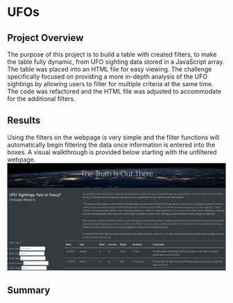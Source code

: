 # UFOs
## Project Overview
The purpose of this project is to build a table with created filters, to make the table fully dynamic, 
from UFO sighting data stored in a JavaScript array. The table was placed into an HTML file for easy viewing. 
The challenge specifically focused on providing a more in-depth analysis of the UFO sightings by allowing users
to filter for multiple criteria at the same time. The code was refactored and the HTML file was adjusted to 
accommodate for the additional filters.
## Results
Using the filters on the webpage is very simple and the filter functions will automatically begin filtering the
data once information is entered into the boxes. A visual walkthrough is provided below starting with the 
unfiltered webpage.
![alt text](https://github.com/Bropell/UFOs/blob/main/static/images/webpage_unfiltered.png)
 
## Summary